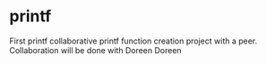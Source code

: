 # printf
First printf collaborative printf function creation project with a peer.
Collaboration will be done with Doreen Doreen
